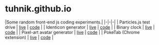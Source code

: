 # tuhnik.github.io


|Some random front-end js coding experiments.|
|-|-|-|
| Particles.js test drive | [live](https://tuhnik.github.io/particles/) | [code](https://github.com/tuhnik/tuhnik.github.io/tree/master/particles) |
| Identicon generator | [live](https://tuhnik.github.io/identicon/) | [code](https://github.com/tuhnik/tuhnik.github.io/tree/master/identicon) |
| Binary clock | [live](https://tuhnik.github.io/bin-clock/) | [code](https://github.com/tuhnik/tuhnik.github.io/tree/master/bin-clock) |
| Pixel-art avatar generator | [live](https://tuhnik.github.io/pixel-avatar-generator/) | [code](https://github.com/tuhnik/tuhnik.github.io/tree/master/pixel-avatar-generator) |
| PokeTab (Chrome extension) | [live](https://tuhnik.github.io/poketab/) | [code](https://github.com/tuhnik/tuhnik.github.io/tree/master/poketab) |
